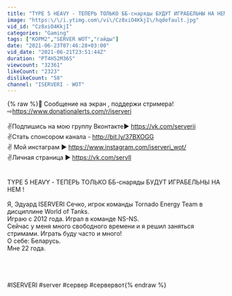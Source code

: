 ```yaml
---
title: "TYPE 5 HEAVY - ТЕПЕРЬ ТОЛЬКО ББ-снаряды БУДУТ ИГРАБЕЛЬНЫ НА НЕМ !"
image: "https:\/\/i.ytimg.com\/vi\/Cz8xiO4KkjI\/hqdefault.jpg"
vid_id: "Cz8xiO4KkjI"
categories: "Gaming"
tags: ["KOPM2","SERVER WOT","гайды"]
date: "2021-06-23T07:46:28+03:00"
vid_date: "2021-06-21T23:51:44Z"
duration: "PT4H52M36S"
viewcount: "32361"
likeCount: "2323"
dislikeCount: "58"
channel: "ISERVERI - WOT"
---
```

{% raw %}📌 Сообщение на экран , поддержи стримера! ⇨<a rel="nofollow" target="blank" href="https://www.donationalerts.com/r/iserveri">https://www.donationalerts.com/r/iserveri</a><br /><br />✌Подпишись на мою группу Вконтакте► <a rel="nofollow" target="blank" href="https://vk.com/serverii">https://vk.com/serverii</a><br />✌Стать спонсором канала -  <a rel="nofollow" target="blank" href="http://bit.ly/37BXOGG">http://bit.ly/37BXOGG</a><br />✌ Мой инстаграм ► <a rel="nofollow" target="blank" href="https://www.instagram.com/iserveri_wot/">https://www.instagram.com/iserveri_wot/</a><br />✌Личная страница ► <a rel="nofollow" target="blank" href="https://vk.com/servll">https://vk.com/servll</a><br /><br /><br />TYPE 5 HEAVY - ТЕПЕРЬ ТОЛЬКО ББ-снаряды БУДУТ ИГРАБЕЛЬНЫ НА НЕМ ! <br /><br />Я, Эдуард ISERVERI Сечко, игрок команды Tornado Energy Team в дисциплине World of Tanks.<br />Играю с 2012 года. Играл в команде NS-NS.<br />Сейчас у меня много свободного времени и я решил заняться стримами. Играть буду часто и много!<br />О себе:  Беларусь.<br />Мне 22 года.<br /><br /><br /><br /><br />#ISERVERI #server #сервер #сервервот{% endraw %}
